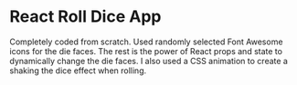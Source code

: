 # React Roll Dice App
Completely coded from scratch. Used randomly selected Font Awesome icons for the die faces. The rest is the power of React props and state to dynamically change the die faces. I also used a CSS animation to create a shaking the dice effect when rolling. 
